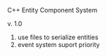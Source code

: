 C++ Entity Component System

v. 1.0

1. use files to serialize entities 
2. event system suport priority

